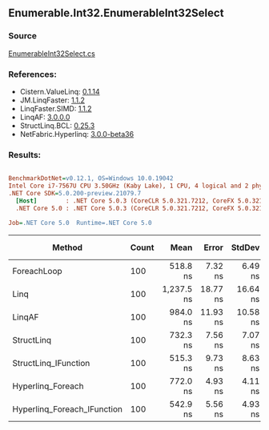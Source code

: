 ﻿## Enumerable.Int32.EnumerableInt32Select

### Source
[EnumerableInt32Select.cs](../LinqBenchmarks/Enumerable/Int32/EnumerableInt32Select.cs)

### References:
- Cistern.ValueLinq: [0.1.14](https://www.nuget.org/packages/Cistern.ValueLinq/0.1.14)
- JM.LinqFaster: [1.1.2](https://www.nuget.org/packages/JM.LinqFaster/1.1.2)
- LinqFaster.SIMD: [1.1.2](https://www.nuget.org/packages/LinqFaster.SIMD/1.0.3)
- LinqAF: [3.0.0.0](https://www.nuget.org/packages/LinqAF/3.0.0.0)
- StructLinq.BCL: [0.25.3](https://www.nuget.org/packages/StructLinq.BCL/0.25.3)
- NetFabric.Hyperlinq: [3.0.0-beta36](https://www.nuget.org/packages/NetFabric.Hyperlinq/3.0.0-beta36)

### Results:
``` ini

BenchmarkDotNet=v0.12.1, OS=Windows 10.0.19042
Intel Core i7-7567U CPU 3.50GHz (Kaby Lake), 1 CPU, 4 logical and 2 physical cores
.NET Core SDK=5.0.200-preview.21079.7
  [Host]        : .NET Core 5.0.3 (CoreCLR 5.0.321.7212, CoreFX 5.0.321.7212), X64 RyuJIT
  .NET Core 5.0 : .NET Core 5.0.3 (CoreCLR 5.0.321.7212, CoreFX 5.0.321.7212), X64 RyuJIT

Job=.NET Core 5.0  Runtime=.NET Core 5.0  

```
|                      Method | Count |       Mean |    Error |   StdDev | Ratio | RatioSD |  Gen 0 | Gen 1 | Gen 2 | Allocated |
|---------------------------- |------ |-----------:|---------:|---------:|------:|--------:|-------:|------:|------:|----------:|
|                 ForeachLoop |   100 |   518.8 ns |  7.32 ns |  6.49 ns |  1.00 |    0.00 | 0.0191 |     - |     - |      40 B |
|                        Linq |   100 | 1,237.5 ns | 18.77 ns | 16.64 ns |  2.39 |    0.04 | 0.0458 |     - |     - |      96 B |
|                      LinqAF |   100 |   984.0 ns | 11.93 ns | 10.58 ns |  1.90 |    0.02 | 0.0191 |     - |     - |      40 B |
|                  StructLinq |   100 |   732.3 ns |  7.56 ns |  7.07 ns |  1.41 |    0.02 | 0.0305 |     - |     - |      64 B |
|        StructLinq_IFunction |   100 |   515.3 ns |  9.73 ns |  8.63 ns |  0.99 |    0.02 | 0.0191 |     - |     - |      40 B |
|           Hyperlinq_Foreach |   100 |   772.0 ns |  4.93 ns |  4.11 ns |  1.49 |    0.02 | 0.0191 |     - |     - |      40 B |
| Hyperlinq_Foreach_IFunction |   100 |   542.9 ns |  5.56 ns |  4.93 ns |  1.05 |    0.02 | 0.0191 |     - |     - |      40 B |

